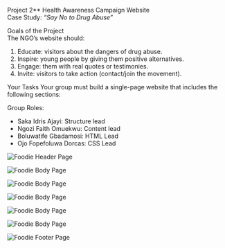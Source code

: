 Project 2**
Health Awareness Campaign Website  
Case Study: *“Say No to Drug Abuse”*

Goals of the Project  
The NGO’s website should:  
1. Educate: visitors about the dangers of drug abuse.  
2. Inspire: young people by giving them positive alternatives.  
3. Engage: them with real quotes or testimonies.  
4. Invite: visitors to take action (contact/join the movement).  

Your Tasks
Your group must build a single-page website that includes the following sections:  

Group Roles:
- Saka Idris Ajayi: Structure lead
- Ngozi Faith Omuekwu: Content lead
- Boluwatife Gbadamosi: HTML Lead
- Ojo Fopefoluwa Dorcas: CSS Lead


<!-- Header -->
![Foodie Header Page](https://github.com/user-attachments/assets/9c89e814-0843-43d2-a146-ff6d410408fe)



<!-- Main Body -->
![Foodie Body Page](https://github.com/user-attachments/assets/4a64dd02-64cb-4f8a-b8f5-a3e5b024723f)



<!-- Middle Body -->
![Foodie Body Page](https://github.com/user-attachments/assets/7f767981-7128-4968-8a2b-f17a52f86fb6)

![Foodie Body Page](https://github.com/user-attachments/assets/9981e6d6-1eab-4a04-80fc-e610b4b1ef97)

![Foodie Body Page](https://github.com/user-attachments/assets/a9a7aa53-d899-4e2d-b2ea-7cb2ea128fbd)

![Foodie Body Page](https://github.com/user-attachments/assets/9e98abde-6e54-488f-bc5a-b691e39ed4e7)


<!-- Footer -->
![Foodie Footer Page](https://github.com/user-attachments/assets/e7032f62-026f-4443-a454-910c274d9ec6)



